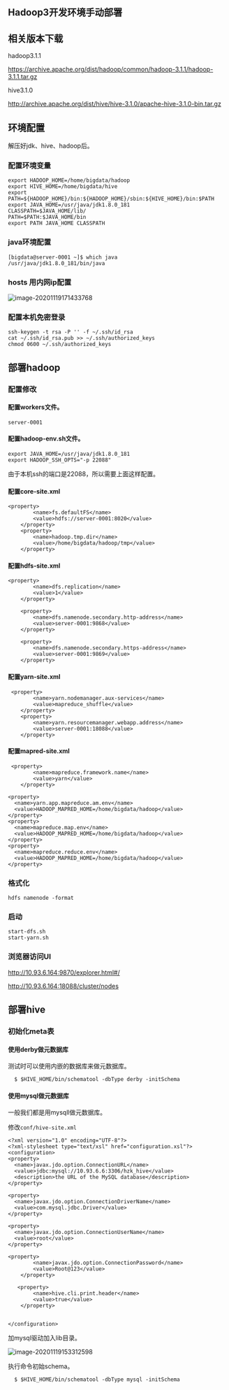 ## Hadoop3开发环境手动部署

## 相关版本下载

hadoop3.1.1

https://archive.apache.org/dist/hadoop/common/hadoop-3.1.1/hadoop-3.1.1.tar.gz

hive3.1.0

http://archive.apache.org/dist/hive/hive-3.1.0/apache-hive-3.1.0-bin.tar.gz



## 环境配置

解压好jdk、hive、hadoop后。



### 配置环境变量

```
export HADOOP_HOME=/home/bigdata/hadoop
export HIVE_HOME=/home/bigdata/hive
export PATH=${HADOOP_HOME}/bin:${HADOOP_HOME}/sbin:${HIVE_HOME}/bin:$PATH
export JAVA_HOME=/usr/java/jdk1.8.0_181
CLASSPATH=$JAVA_HOME/lib/
PATH=$PATH:$JAVA_HOME/bin
export PATH JAVA_HOME CLASSPATH

```



### java环境配置

```
[bigdata@server-0001 ~]$ which java
/usr/java/jdk1.8.0_181/bin/java
```





### hosts 用内网ip配置

![image-20201119171433768](http://image-picgo.test.upcdn.net/img/20201119171433.png)



### 配置本机免密登录

```
ssh-keygen -t rsa -P '' -f ~/.ssh/id_rsa
cat ~/.ssh/id_rsa.pub >> ~/.ssh/authorized_keys
chmod 0600 ~/.ssh/authorized_keys

```





## 部署hadoop

### 配置修改

#### 配置workers文件。

```
server-0001
```



#### 配置hadoop-env.sh文件。

```
export JAVA_HOME=/usr/java/jdk1.8.0_181
export HADOOP_SSH_OPTS="-p 22088"      
```

由于本机ssh的端口是22088，所以需要上面这样配置。



#### 配置core-site.xml

```
<property>
        <name>fs.defaultFS</name>
        <value>hdfs://server-0001:8020</value>
    </property>
    <property>
        <name>hadoop.tmp.dir</name>
        <value>/home/bigdata/hadoop/tmp</value>
    </property>
```



#### 配置hdfs-site.xml

```
<property>
        <name>dfs.replication</name>
        <value>1</value>
    </property>

    <property>
        <name>dfs.namenode.secondary.http-address</name>
        <value>server-0001:9868</value>
    </property>
    
    <property>
        <name>dfs.namenode.secondary.https-address</name>
        <value>server-0001:9869</value>
    </property>
```



#### 配置yarn-site.xml

```
 <property>
        <name>yarn.nodemanager.aux-services</name>
        <value>mapreduce_shuffle</value>
    </property>
    <property>
        <name>yarn.resourcemanager.webapp.address</name>
        <value>server-0001:18088</value>
    </property>
```



#### 配置mapred-site.xml

```
 <property>
        <name>mapreduce.framework.name</name>
        <value>yarn</value>
    </property>

<property>
  <name>yarn.app.mapreduce.am.env</name>
  <value>HADOOP_MAPRED_HOME=/home/bigdata/hadoop</value>
</property>
<property>
  <name>mapreduce.map.env</name>
  <value>HADOOP_MAPRED_HOME=/home/bigdata/hadoop</value>
</property>
<property>
  <name>mapreduce.reduce.env</name>
  <value>HADOOP_MAPRED_HOME=/home/bigdata/hadoop</value>
</property>
```



### 格式化

```
hdfs namenode -format
```



### 启动

```
start-dfs.sh
start-yarn.sh
```





### 浏览器访问UI

http://10.93.6.164:9870/explorer.html#/

http://10.93.6.164:18088/cluster/nodes









## 部署hive



### 初始化meta表

#### 使用derby做元数据库

测试时可以使用内嵌的数据库来做元数据库。

```
  $ $HIVE_HOME/bin/schematool -dbType derby -initSchema
```



#### 使用mysql做元数据库

一般我们都是用mysqll做元数据库。

修改`conf/hive-site.xml`

```
<?xml version="1.0" encoding="UTF-8"?>
<?xml-stylesheet type="text/xsl" href="configuration.xsl"?>
<configuration>
<property>
  <name>javax.jdo.option.ConnectionURL</name>
  <value>jdbc:mysql://10.93.6.6:3306/hzk_hive</value>
  <description>the URL of the MySQL database</description>
</property>

<property>
  <name>javax.jdo.option.ConnectionDriverName</name>
  <value>com.mysql.jdbc.Driver</value>
</property>

<property>
  <name>javax.jdo.option.ConnectionUserName</name>
  <value>root</value>
</property>

<property>
        <name>javax.jdo.option.ConnectionPassword</name>
        <value>Root@123</value>
    </property>

   <property>
        <name>hive.cli.print.header</name>
        <value>true</value>
    </property>

 
</configuration>

```

加mysql驱动加入lib目录。

![image-20201119153312598](http://image-picgo.test.upcdn.net/img/20201119153312.png)

执行命令初始schema。

```
  $ $HIVE_HOME/bin/schematool -dbType mysql -initSchema
```

